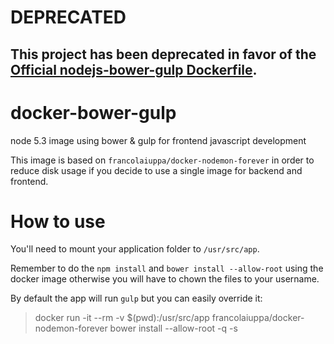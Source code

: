 # DEPRECATED
## This project has been deprecated in favor of the [Official nodejs-bower-gulp Dockerfile](https://github.com/dockerfile/nodejs-bower-gulp).

# docker-bower-gulp
node 5.3 image using bower &amp; gulp for frontend javascript development

This image is based on `francolaiuppa/docker-nodemon-forever` in order to reduce
disk usage if you decide to use a single image for backend and frontend.

# How to use
You'll need to mount your application folder to `/usr/src/app`.

Remember to do the `npm install` and `bower install --allow-root` using the docker image
otherwise you will have to chown the files to your username.

By default the app will run `gulp` but you can easily override it:

> docker run -it --rm -v $(pwd):/usr/src/app francolaiuppa/docker-nodemon-forever bower install --allow-root -q -s


